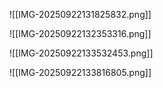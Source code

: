 ![[IMG-20250922131825832.png]]

![[IMG-20250922132353316.png]]

![[IMG-20250922133532453.png]]

![[IMG-20250922133816805.png]]